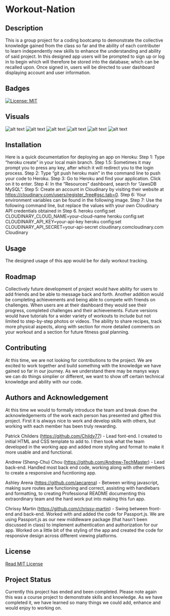 # Workout-Nation

## Description
This is a group project for a coding bootcamp to demonstrate the collective knowledge gained from the class so far and the ability of each contributer to learn independently new skills to enhance the understanding and ability of said project. In this designed app users will be prompted to sign up or log in to begin which will therefore be stored into the database; which can be recalled upon. Once signed in, users will be directed to user dashboard displaying account and user information.

## Badges
[![License: MIT](https://img.shields.io/badge/License-MIT-yellow.svg)](https://opensource.org/licenses/MIT)

## Visuals
![alt text](homepage.jpg)
![alt text](login.jpg)
![alt text](signup.jpg)
![alt text](profile_input.jpg)
![alt text](dashboard.jpg)
![alt text](workout_input.jpg)

## Installation
Here is a quick documentation for deploying an app on Heroku:
Step 1: Type “heroku create” in your local main branch.
Step 1.5: Sometimes it may prompt you to press any key, after which it will redirect you to the login process.
Step 2: Type “git push heroku main” in the command line to push your code to Heroku.
Step 3: Go to Heroku and find your application. Click on it to enter.
Step 4: In the “Resources” dashboard, search for “JawsDB MySQL”.
Step 5: Create an account in Cloudinary by visiting their website at https://cloudinary.com/users/register_free#gsc.tab=0.
Step 6: Your environment variables can be found in the following image.
Step 7: Use the following command line, but replace the values with your own Cloudinary API credentials obtained in Step 6.
heroku config:set CLOUDINARY_CLOUD_NAME=your-cloud-name
heroku config:set CLOUDINARY_API_KEY=your-api-key
heroku config:set CLOUDINARY_API_SECRET=your-api-secret
cloudinary.comcloudinary.com
Cloudinary

## Usage
The designed usage of this app would be for daily workout tracking. 

## Roadmap
Collectively future development of project would have ability for users to add friends and be able to message back and forth. Another addition would be completing achievements and being able to compete with friends on challenges. When users are at their dashboard they would see their progress, completed challenges and their achievements. Future versions would have tutorials for a wider variety of workouts to include but not limited to step-by-step photos or videos. The ability to share recipes, track more physical aspects, along with section for more detailed comments on your workout and a section for future fitness goal planning.

## Contributing
At this time, we are not looking for contributions to the project. We are excited to work together and build something with the knowledge we have gained so far in our journey. As we understand there may be manys ways we can do things simplier or different, we want to show off certain technical knowledge and ability with our code.

## Authors and Acknowledgement
At this time we would to formally introduce the team and break down the acknowledgements of the work each person has presented and gifted this project. First it is always nice to work and develop skills with others, but working with each member has been truly rewarding.  


Patrick Childers (https://github.com/Childy77) - Lead font-end.  I created to initial HTML and CSS template to add to.  I then took what the team developed in the working app and added more styling and format to make it more usable and and functional. 

Andrew (Sheng-Chu) Chou (https://github.com/Andrew-TechMaster) - Lead back-end. Handled most back end code, working along with other members to create a responsive and fucntioning app.

Ashley Arena (https://github.com/aecarena) - Between writing javascript, making sure routes are functioning and correct, assisting with handlebars and formatting, to creating Professional README documenting this extraordinary team and the hard work put into making this fun app.

Chrissy Martin (https://github.com/chrissy-martin) - Swing between front-end and back-end. Worked with and added the code for Passport.js. We are using Passport.js as our new middleware package (that hasn't been discussed in class) to implement authentication and authorization for our app. Worked on a little bit of the styling of the app and created the code for responsive design across different viewing platforms.


## License
[Read MIT License](https://opensource.org/licenses/MIT)

## Project Status
Currently this project has ended and been completed. Please note again this was a course project to demonstrate skills and knowledge. As we have completed it, we have learned so many things we could add, enhance and would enjoy to working on.
